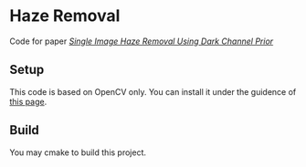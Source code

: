 # Haze Removal
Code for paper [*Single Image Haze Removal Using Dark Channel Prior*](http://cn.bing.com/academic/profile?id=00c685d62fb1b326466854c7302cfa20&encoded=0&v=paper_preview&mkt=zh-cn)

## Setup
This code is based on OpenCV only. You can install it under the guidence of [this page](http://docs.opencv.org/master/df/d65/tutorial_table_of_content_introduction.html).

## Build
You may cmake to build this project.
